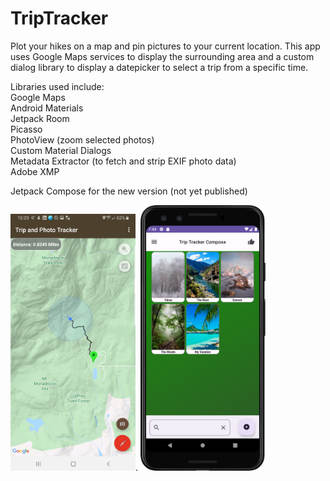 # TripTracker
Plot your hikes on a map and pin pictures to your current location.
This app uses Google Maps services to display the surrounding area and a custom dialog library to display a datepicker to select a trip from a specific time.

Libraries used include: </br>
Google Maps </br>
Android Materials </br>
Jetpack Room </br>
Picasso </br>
PhotoView (zoom selected photos) </br>
Custom Material Dialogs </br>
Metadata Extractor (to fetch and strip EXIF photo data) </br>
Adobe XMP </br>

Jetpack Compose for the new version (not yet published) </br>

<img src="tt.jpg" width="200"/>.   <img src="search.png" width="200"/>
